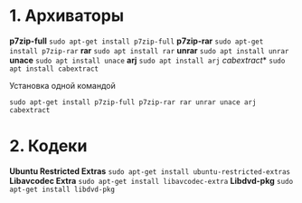 # 1. Архиваторы

**p7zip-full** `sudo apt-get install p7zip-full`
**p7zip-rar**	`sudo apt-get install p7zip-rar`
**rar**	`sudo apt install rar`
**unrar**	`sudo apt install unrar`
**unace**	`sudo apt install unace`
**arj**	`sudo apt install arj`
*cabextract**	`sudo apt install cabextract`

Установка одной командой
```
sudo apt-get install p7zip-full p7zip-rar rar unrar unace arj cabextract
```

# 2. Кодеки

**Ubuntu Restricted Extras**	`sudo apt-get install ubuntu-restricted-extras`
**Libavcodec Extra**	`sudo apt-get install libavcodec-extra`
**Libdvd-pkg**	`sudo apt-get install libdvd-pkg`
